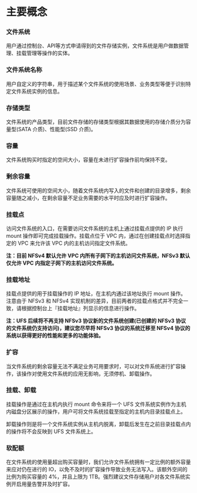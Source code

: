 

# 主要概念

### 文件系统
用户通过控制台、API等方式申请得到的文件存储实例，文件系统是用户做数据管理、挂载管理等操作的实体。

### 文件系统名称
用户自定义的字符串，用于描述某个文件系统的使用场景、业务类型等便于识别特定文件系统实例的信息。

### 存储类型
文件系统的产品类型，目前文件存储的存储类型根据其数据使用的存储介质分为容量型(SATA 介质)、性能型(SSD 介质)。

### 容量
文件系统购买时指定的空间大小，容量在未进行扩容操作前均保持不变。

### 剩余容量
文件系统可使用的空间大小，随着文件系统内写入的文件和创建的目录增多，剩余容量随之减小，在剩余容量不足业务需要的水平时应及时进行扩容操作。

### 挂载点
访问文件系统的入口，在需要访问文件系统的主机上通过挂载点提供的 IP 执行 mount 操作即可完成挂载操作。挂载点位于 VPC 内，通过在创建挂载点时选择指定的 VPC 来允许该 VPC 内的主机访问指定文件系统。

**注：目前 NFSv4 默认允许 VPC 内所有子网下的主机访问文件系统，NFSv3 默认仅允许 VPC 内指定子网下的主机访问文件系统。**

### 挂载地址
挂载点提供的用于挂载操作的 IP 地址，在主机内通过该地址执行 mount 操作。注意由于 NFSv3 和 NFSv4 实现机制的差异，目前两者的挂载点格式并不完全一致，请根据控制台上『挂载地址』列显示的信息进行操作。

**注：UFS 后续将不再支持 NFSv3 协议新的文件系统创建(已创建的 NFSv3 协议的文件系统仍支持访问)，建议您尽早将 NFSv3 协议的系统迁移至 NFSv4 协议的系统以获得更好的性能和更多的功能体验。**

### 扩容
当文件系统的剩余容量无法不满足业务可用要求时，可以对文件系统进行扩容操作，该操作对使用文件系统的应用无影响，无须停机、卸载操作。

### 挂载、卸载
挂载操作是通过在主机内执行 mount 命令来将一个 UFS 文件系统实例作为主机内磁盘分区展示的操作，用户可将文件系统挂载至指定的主机内目录挂载点上。

卸载操作则是将一个文件系统实例从主机内脱离，卸载后发生在之前目录挂载点内的操作将不会反映到 UFS 文件系统上。

### 软配额
在文件系统的使用量超出购买容量时，我们允许文件系统拥有一定比例的额外容量来应对仍在进行的 IO，以免不及时的扩容操作导致业务无法写入。该额外空间的比例为购买容量的 4%，并且上限为 1TB。强烈建议文件存储用户对各文件系统实例开启用量告警并及时扩容。

